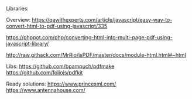 Libraries:

Overview:
https://qawithexperts.com/article/javascript/easy-way-to-convert-html-to-pdf-using-javascript/335

https://phppot.com/php/converting-html-into-multi-page-pdf-using-javascript-library/

http://raw.githack.com/MrRio/jsPDF/master/docs/module-html.html#~html


Libs:
https://github.com/bpampuch/pdfmake
https://github.com/foliojs/pdfkit


Ready solutions:
https://www.princexml.com/
https://www.antennahouse.com/
